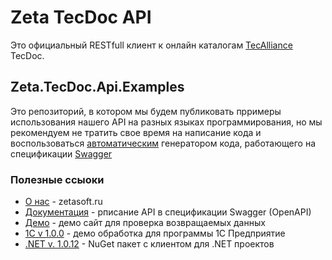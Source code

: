 # Zeta TecDoc API 

Это официальный RESTfull клиент к онлайн каталогам [TecAlliance](https://www.tecalliance.net/ru/) TecDoc.

## Zeta.TecDoc.Api.Examples

Это репозиторий, в котором мы будем публиковать прримеры использования нашего API на разных языках программирования, но мы рекомендуем не тратить свое время на написание кода и воспользоваться [автоматическим](https://github.com/swagger-api/swagger-codegen) генератором кода, работающего на спецификации [Swagger](https://swagger.io/)

### Полезные ссыоки
- [О нас](https://www.zetasoft.ru/) - zetasoft.ru
- [Документация](http://api.tecdoc.zetasoft.ru/api/index.html) - рписание API в спецификации Swagger (OpenAPI)
- [Демо](http://api.tecdoc.zetasoft.ru/) - демо сайт для проверка возвращаемых данных
- [1С v 1.0.0](http://api.tecdoc.zetasoft.ru/f/1C.1.0.0.zip) - демо обработка для программы 1С Предприятие
- [.NET v. 1.0.12](http://api.tecdoc.zetasoft.ru/f/Net.1.0.12.zip) - NuGet пакет с клиентом для .NET проектов
